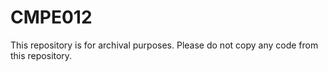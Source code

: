 # CMPE012
This repository is for archival purposes. Please do not copy any code from this repository.
